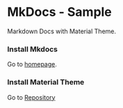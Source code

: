 # MkDocs - Sample
Markdown Docs with Material Theme.

### Install Mkdocs

Go to [homepage](http://www.mkdocs.org/).

### Install Material Theme

Go to [Repository](https://github.com/squidfunk/mkdocs-material)
